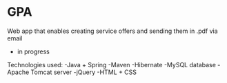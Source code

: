 # GPA
Web app that enables creating service offers and sending them in .pdf via email
- in progress

Technologies used:
-Java + Spring
-Maven
-Hibernate
-MySQL database
-Apache Tomcat server
-jQuery
-HTML + CSS

